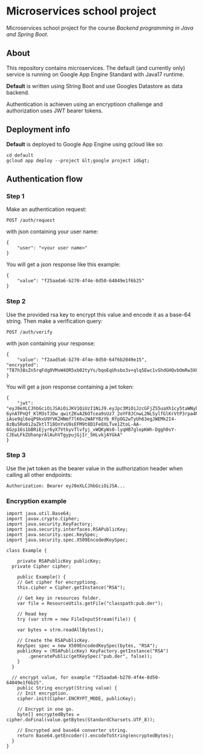 # Microservices school project

Microservices school project for the course *Backend programming in Java and Spring Boot*.

## About

This repository contains microservices.
The default (and currently only) service is running on Google App Engine Standard with Java17 runtime.

**Default** is written using String Boot and use Googles Datastore as data backend.

Authentication is achieven using an encryptioon challenge and authorization uses JWT bearer tokens.

## Deployment info

**Default** is deployed to Google App Engine using gcloud like so:

```console
cd default
gcloud app deploy --project &lt;google project id&gt;
```

## Authentication flow

### Step 1

Make an authentication request:

	POST /auth/request

with json containing your user name:

	{
		"user": "<your user name>"
	}

You will get a json response like this example:

	{
		"value": "f25aada6-b270-4f4e-8d50-64049e1f6b25"
	}

### Step 2

Use the provided rsa key to encrypt this value and encode it as a base-64 string. Then make a verification query:

	POST /auth/verify

with json containing your response:

	{
		"value": "f2aad5a6-b270-4f4e-8d50-64f6b2049e15",
    "encrypted": "T87h38sZn5rqFdg0VMxW4OR5xb02tyYs/bqoEqUhsbo3v+qlq5Ewc1vShdGHQvbOmRw3X6d56dBg8Xehzt+34izCGKKwGeFLg1tezEoeKpv1MTdosJcTCRGKhf6nxFiG80oEJC7M+OWIpC9EBR15bm/U7T6Hk47weaKfgwfyYu5amdZfDsgSYrxF9opQ1McSICsjlAvPGU2l60NlX85yPEVmxIwGi4PXRANJJ8p2dzHkPRrjvYOnJ284u7iVZwU4vGV9Lqyjil3BhmdOtoV0ew3JtqrUoQiiWOwDRkHOfargYYX49yU5oOOmzEFRpgNMnerChnTJsNKQwQPqxn4Iwg=="
	}

You will get a json response containing a jwt token:

	{
		"jwt": "eyJ0eXLCJhbGciOiJSAiOiJKV1QiUzI1NiJ9.eyJpc3MiOiJzcGFjZS5uaXh1cy5taWNyby1zZXJ2aWNlcy0zNzg0MTUiLCJleHAiOjE2Nzc1OTgzMTksInVzZXJuYW1lIjoibGlnaHRicmluZ2VyQG5peHVzLnNwYWNlIn0.VFPY9Xzlh6jOhWMMMpdpvtmtVkGqhU10J_1SBHrl0-6ynATPnQf_KlM3sTJDw_qwitZKvAZ6OTcea9sUz7_2oYF8JCnwL2NLSylfGlKrVtP3rpa4NNcMe4wHTKL-iAse9ql6eqP9kxU9YVK2HNmf7lK6v2WAFYBzYb_RYpOG2wTyUh63egJWEMk2I4-8zBu5Ro0i2aZktlT18OnYvU9sEFM9t8D1FeOXLTve1ZtoL-AA-6Gzp16s1bBRiEjyr6yX7VtkyvTlvfyj_vWQKyWs0-lyqHB7glepKWh-Dggh0sY-CJEwLFkZUhanprAlAuhVTgypujGjIr_5HLvkjAYGkA"
	}

### Step 3

Use the jwt token as the bearer value in the authorization header when calling all other endpoints:

	Authorization: Bearer eyJ0eXLCJhbGciOiJSA...

### Encryption example

```
import java.util.Base64;
import javax.crypto.Cipher;
import java.security.KeyFactory;
import java.security.interfaces.RSAPublicKey;
import java.security.spec.KeySpec;
import java.security.spec.X509EncodedKeySpec;

class Example {

	private RSAPublicKey publicKey;
  private Cipher cipher;
  
	public Example() {
	// Get cipher for encryptiong.
	this.cipher = Cipher.getInstance("RSA");
  
	// Get key in resources folder.
	var file = ResourceUtils.getFile("classpath:pub.der");
  
	// Read key
	try (var strm = new FileInputStream(file)) {
  
    var bytes = strm.readAllBytes();
    
    // Create the RSAPublicKey.
    KeySpec spec = new X509EncodedKeySpec(bytes, "RSA");
    publicKey = (RSAPublicKey) KeyFactory.getInstance("RSA")
    	.generatePublic(getKeySpec("pub.der", false));
    }
  }

  // encrypt value, for example "f25aada6-b270-4f4e-8d50-64049e1f6b25".
	public String encrypt(String value) {
    // Init encryption.
    cipher.init(Cipher.ENCRYPT_MODE, publicKey);
    
    // Encrypt in one go.
    byte[] encryptedBytes = cipher.doFinal(value.getBytes(StandardCharsets.UTF_8));
    
    // Encrypted and base64 converter string.
    return Base64.getEncoder().encodeToString(encryptedBytes);
  }
}

```
